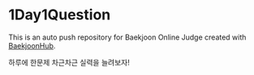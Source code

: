 # 1Day1Question
This is an auto push repository for Baekjoon Online Judge created with [BaekjoonHub](https://github.com/BaekjoonHub/BaekjoonHub).


하루에 한문제 차근차근 실력을 늘려보자!
